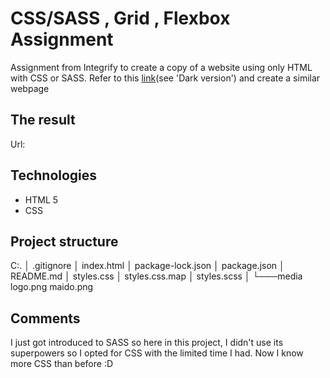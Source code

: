 # CSS/SASS , Grid , Flexbox Assignment

Assignment from Integrify to create a copy of a website using only HTML with CSS or SASS.
Refer to this [link](https://preview.themeforest.net/item/maido-multipurpose-ghost-blog-theme/full_screen_preview/24837109?_ga=2.259990478.570486835.1654146705-2133876429.1654146705)(see 'Dark version') and create a similar webpage

## The result

Url:

## Technologies

- HTML 5
- CSS

## Project structure

C:.
│   .gitignore
│   index.html
│   package-lock.json
│   package.json
│   README.md
│   styles.css
│   styles.css.map
│   styles.scss
│
└───media
        logo.png
        maido.png

## Comments

I just got introduced to SASS so here in this project, I didn't use its superpowers so I opted for CSS with the limited time I had. Now I know more CSS than before :D
